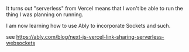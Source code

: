 It turns out "serverless" from Vercel means that I won't be able to run the thing I was planning on running.

I am now learning how to use Ably to incorporate Sockets and such.

see https://ably.com/blog/next-js-vercel-link-sharing-serverless-websockets
